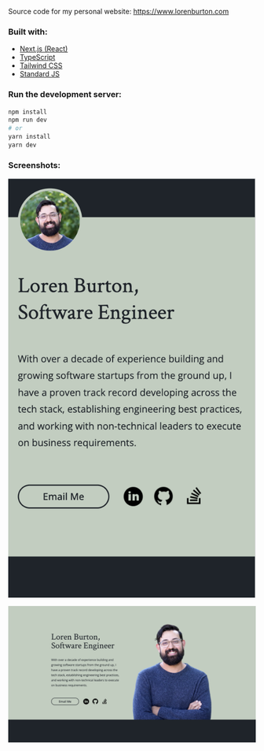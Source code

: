 Source code for my personal website: https://www.lorenburton.com

### Built with:
* [Next.js (React)](https://github.com/vercel/next.js)
* [TypeScript](https://github.com/microsoft/TypeScript)
* [Tailwind CSS](https://github.com/tailwindlabs/tailwindcss)
* [Standard JS](https://github.com/standard/standard)

### Run the development server:

```bash
npm install
npm run dev
# or
yarn install
yarn dev
```

### Screenshots:

![mobile](./screenshots/mobile.png)

![desktop](./screenshots/desktop.png)
